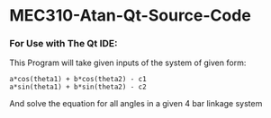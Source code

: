 # MEC310-Atan-Qt-Source-Code

### For Use with The Qt IDE:

This Program will take given inputs of the system of given form:
```
a*cos(theta1) + b*cos(theta2) - c1
a*sin(theta1) + b*sin(theta2) - c2
```
And solve the equation for all angles in a given 4 bar linkage system
